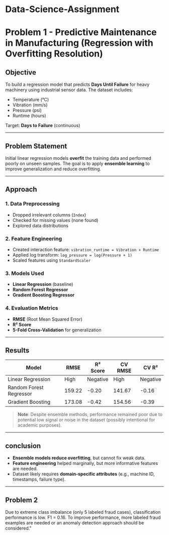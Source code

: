 # Data-Science-Assignment

# Problem 1 - Predictive Maintenance in Manufacturing (Regression with Overfitting Resolution) 

## Objective
To build a regression model that predicts **Days Until Failure** for heavy machinery using industrial sensor data. The dataset includes:

- Temperature (°C)
- Vibration (mm/s)
- Pressure (psi)
- Runtime (hours)

Target: **Days to Failure** (continuous)

---

##  Problem Statement
Initial linear regression models **overfit** the training data and performed poorly on unseen samples. The goal is to apply **ensemble learning** to improve generalization and reduce overfitting.

---

##  Approach

###  1. Data Preprocessing
- Dropped irrelevant columns (`Index`)
- Checked for missing values (none found)
- Explored data distributions

### 2. Feature Engineering
- Created interaction feature: `vibration_runtime = Vibration × Runtime`
- Applied log transform: `log_pressure = log(Pressure + 1)`
- Scaled features using `StandardScaler`

###  3. Models Used
- **Linear Regression** (baseline)
- **Random Forest Regressor**
- **Gradient Boosting Regressor**

###  4. Evaluation Metrics
- **RMSE** (Root Mean Squared Error)
- **R² Score**
- **5-Fold Cross-Validation** for generalization

---

##  Results

| Model                  | RMSE    | R² Score | CV RMSE | CV R² |
|------------------------|---------|----------|---------|-------|
| Linear Regression      | High    | Negative | High    | Negative |
| Random Forest Regressor| 159.22  | -0.20    | 141.67  | -0.16 |
| Gradient Boosting      | 173.08  | -0.42    | 154.56  | -0.39 |

> **Note**: Despite ensemble methods, performance remained poor due to potential low signal or noise in the dataset (possibly intentional for academic purposes).

---

## conclusion

- **Ensemble models reduce overfitting**, but cannot fix weak data.
- **Feature engineering** helped marginally, but more informative features are needed.
- Dataset likely requires **domain-specific attributes** (e.g., machine ID, timestamps, failure type).

---

##  Problem 2

Due to extreme class imbalance (only 5 labeled fraud cases), classification performance is low. F1 = 0.16. To improve performance, more labeled fraud examples are needed or an anomaly detection approach should be considered."

